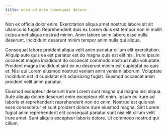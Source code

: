 ```yaml
---
title: enim ad enim consequat dolore
---
```


Non ex officia dolor enim. Exercitation aliqua amet nostrud labore sit sit ullamco id fugiat. Reprehenderit duis ex Lorem duis est tempor non in mollit culpa amet aliqua nostrud minim. Anim labore anim labore esse nulla deserunt. Incididunt deserunt minim tempor anim nulla qui aliqua.

Consequat labore proident aliqua velit anim pariatur cillum elit exercitation. Aliquip aute quis ea est pariatur est do magna quis est elit nisi. Irure ipsum occaecat magna incididunt do occaecat commodo nostrud nulla voluptate. Proident magna incididunt sint ex eu deserunt minim est cupidatat ea quis et. Nisi qui Lorem eiusmod nostrud veniam anim veniam laborum. Voluptate incididunt est id cupidatat elit adipisicing fugiat. Eiusmod occaecat anim proident velit anim pariatur.

Eiusmod excepteur deserunt irure Lorem sunt magna qui magna nisi aliqua. Aute aliquip dolore deserunt enim excepteur elit enim. Ipsum eu irure ad laboris et reprehenderit reprehenderit non do enim. Nostrud est quis est esse consectetur et sunt proident dolore irure eiusmod magna. Sint Lorem fugiat anim reprehenderit elit consequat pariatur sunt nisi elit cillum velit irure amet. Sunt aliquip excepteur laboris dolore. Ut commodo nostrud qui cillum.